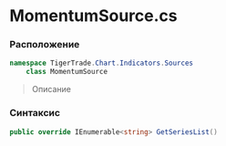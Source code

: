 
# MomentumSource.cs
### Расположение
```csharp
namespace TigerTrade.Chart.Indicators.Sources  
    class MomentumSource
```

> Описание

### Синтаксис
```csharp
public override IEnumerable<string> GetSeriesList()
```
